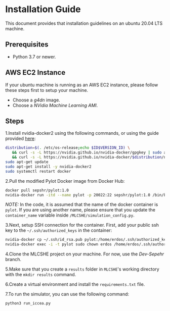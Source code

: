 # Installation Guide

This document provides that installation guidelines on an ubuntu 20.04 LTS machine.

## Prerequisites

+ Python 3.7 or newer.

## AWS EC2 Instance

If your ubuntu machine is running as an AWS EC2 instance, please follow these steps first to setup your machine.

+ Choose a *g4dn* image.
+ Choose a *NVidia Machine Learning AMI*.

## Steps

1.Install nvidia-docker2 using the following commands, or using the guide provided [here](https://docs.nvidia.com/datacenter/cloud-native/container-toolkit/install-guide.html#docker):

```bash
distribution=$(. /etc/os-release;echo $ID$VERSION_ID) \
   && curl -s -L https://nvidia.github.io/nvidia-docker/gpgkey | sudo apt-key add - \
   && curl -s -L https://nvidia.github.io/nvidia-docker/$distribution/nvidia-docker.list | sudo tee /etc/apt/sources.list.d/nvidia-docker.list
sudo apt-get update
sudo apt-get install -y nvidia-docker2
sudo systemctl restart docker
```

2.Pull the modified Pylot Docker image from Docker Hub:

```bash
docker pull sepshr/pylot:1.0
nvidia-docker run -itd --name pylot -p 20022:22 sepshr/pylot:1.0 /bin/bash
```

*NOTE:* In the code, it is assumed that the name of the docker container is `pylot`. If you are using another name, please ensure that you update the `container_name` variable inside `/MLCSHE/simulation_config.py`.

3.Next, setup SSH connection for the container. First, add your public ssh key to the `~/.ssh/authorized_keys` in the container:

```bash
nvidia-docker cp ~/.ssh/id_rsa.pub pylot:/home/erdos/.ssh/authorized_keys
nvidia-docker exec -i -t pylot sudo chown erdos /home/erdos/.ssh/authorized_keys
```

4.Clone the MLCSHE project on your machine. For now, use the *Dev-Sepehr* branch.

5.Make sure that you create a `results` folder in `MLCSHE`'s working directory with the `mkdir results` command.

6.Create a virtual environment and install the `requirements.txt` file.

7.To run the simulator, you can use the following command:

```bash
python3 run_iccea.py
```
